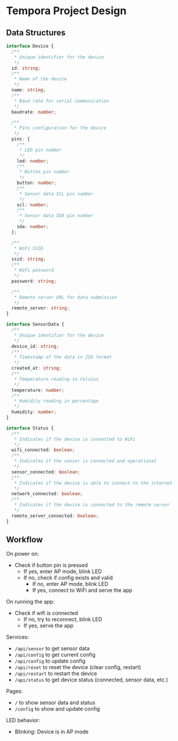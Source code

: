 # Tempora Project Design

## Data Structures

```ts
interface Device {
  /**
   * Unique identifier for the device
   */
  id: string;
  /**
   * Name of the device
   */
  name: string;
  /**
   * Baud rate for serial communication
   */
  baudrate: number;

  /**
   * Pins configuration for the device
   */
  pins: {
    /**
     * LED pin number
     */
    led: number;
    /**
     * Button pin number
     */
    button: number;
    /**
     * Sensor data SCL pin number
     */
    scl: number;
    /**
     * Sensor data SDA pin number
     */
    sda: number;
  };

  /**
   * WiFi SSID
   */
  ssid: string;
  /**
   * WiFi password
   */
  password: string;

  /**
   * Remote server URL for data submission
   */
  remote_server: string;
}

interface SensorData {
  /**
   * Unique identifier for the device
   */
  device_id: string;
  /**
   * Timestamp of the data in ISO format
   */
  created_at: string;
  /**
   * Temperature reading in Celsius
   */
  temperature: number;
  /**
   * Humidity reading in percentage
   */
  humidity: number;
}

interface Status {
  /**
   * Indicates if the device is connected to WiFi
   */
  wifi_connected: boolean;
  /**
   * Indicates if the sensor is connected and operational
   */
  sensor_connected: boolean;
  /**
   * Indicates if the device is able to connect to the internet
   */
  network_connected: boolean;
  /**
   * Indicates if the device is connected to the remote server
   */
  remote_server_connected: boolean;
}
```

## Workflow

On power on:

- Check if button pin is pressed
  - If yes, enter AP mode, blink LED
  - If no, check if config exists and valid
    - If no, enter AP mode, blink LED
    - If yes, connect to WiFi and serve the app

On running the app:

- Check if wifi is connected
  - If no, try to reconnect, blink LED
  - If yes, serve the app

Services:

- `/api/sensor` to get sensor data
- `/api/config` to get current config
- `/api/config` to update config
- `/api/reset` to reset the device (clear config, restart)
- `/api/restart` to restart the device
- `/api/status` to get device status (connected, sensor data, etc.)

Pages:

- `/` to show sensor data and status
- `/config` to show and update config

LED behavior:

- Blinking: Device is in AP mode
